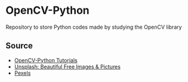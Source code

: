 # OpenCV-Python
Repository to store Python codes made by studying the OpenCV library

## Source

 - [OpenCV-Python Tutorials](https://docs.opencv.org/4.7.0/d6/d00/tutorial_py_root.html)
 - [Unsplash: Beautiful Free Images & Pictures](https://unsplash.com/)
 - [Pexels](https://www.pexels.com/)